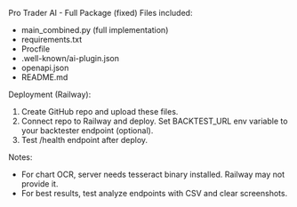 Pro Trader AI - Full Package (fixed)
Files included:
- main_combined.py (full implementation)
- requirements.txt
- Procfile
- .well-known/ai-plugin.json
- openapi.json
- README.md

Deployment (Railway):
1. Create GitHub repo and upload these files.
2. Connect repo to Railway and deploy. Set BACKTEST_URL env variable to your backtester endpoint (optional).
3. Test /health endpoint after deploy.

Notes:
- For chart OCR, server needs tesseract binary installed. Railway may not provide it.
- For best results, test analyze endpoints with CSV and clear screenshots.
